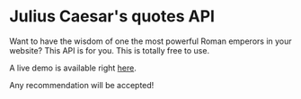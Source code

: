 # Julius Caesar's quotes API

Want to have the wisdom of one the most powerful Roman emperors in your website? This API is for you. 
This is totally free to use. 

A live demo is available right [here](https://caesar-api.herokuapp.com/).

Any recommendation will be accepted!

